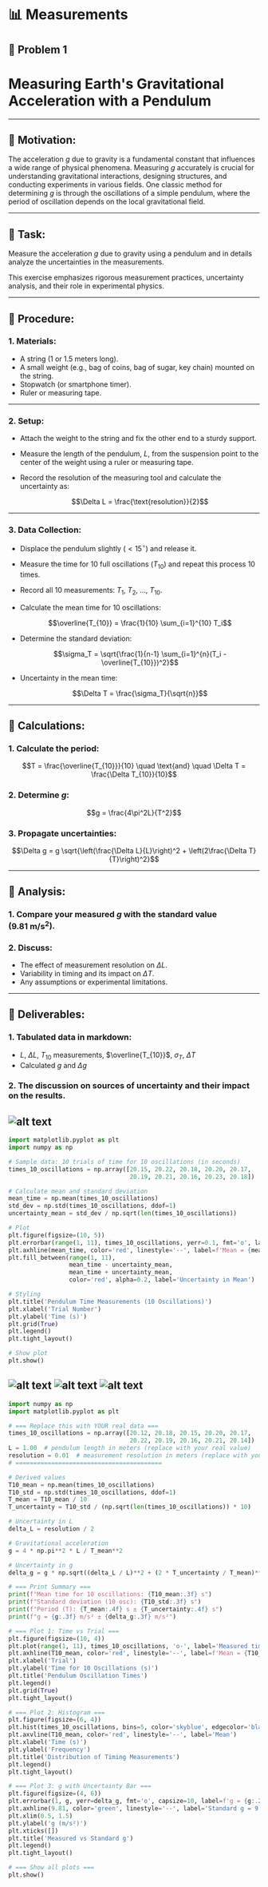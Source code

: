 # 📊 Measurements

## 📌 Problem 1

# Measuring Earth's Gravitational Acceleration with a Pendulum

---

## 🔷 Motivation:

The acceleration $g$ due to gravity is a fundamental constant that influences a wide range of physical phenomena. Measuring $g$ accurately is crucial for understanding gravitational interactions, designing structures, and conducting experiments in various fields. One classic method for determining $g$ is through the oscillations of a simple pendulum, where the period of oscillation depends on the local gravitational field.

---

## 🔷 Task:

Measure the acceleration $g$ due to gravity using a pendulum and in details analyze the uncertainties in the measurements.

This exercise emphasizes rigorous measurement practices, uncertainty analysis, and their role in experimental physics.

---

## 🔷 Procedure:

### 1. Materials:

- A string (1 or 1.5 meters long).
- A small weight (e.g., bag of coins, bag of sugar, key chain) mounted on the string.
- Stopwatch (or smartphone timer).
- Ruler or measuring tape.

---

### 2. Setup:

- Attach the weight to the string and fix the other end to a sturdy support.
- Measure the length of the pendulum, $L$, from the suspension point to the center of the weight using a ruler or measuring tape.
- Record the resolution of the measuring tool and calculate the uncertainty as:
  
  $$\Delta L = \frac{\text{resolution}}{2}$$

---

### 3. Data Collection:

- Displace the pendulum slightly ($<15^\circ$) and release it.
- Measure the time for 10 full oscillations ($T_{10}$) and repeat this process 10 times.
- Record all 10 measurements: $T_1$, $T_2$, ..., $T_{10}$.
- Calculate the mean time for 10 oscillations:

  $$\overline{T_{10}} = \frac{1}{10} \sum_{i=1}^{10} T_i$$

- Determine the standard deviation:

  $$\sigma_T = \sqrt{\frac{1}{n-1} \sum_{i=1}^{n}(T_i - \overline{T_{10}})^2}$$

- Uncertainty in the mean time:

  $$\Delta T = \frac{\sigma_T}{\sqrt{n}}$$

---

## 🧮 Calculations:

### 1. Calculate the period:

$$T = \frac{\overline{T_{10}}}{10} \quad \text{and} \quad \Delta T = \frac{\Delta T_{10}}{10}$$

### 2. Determine $g$:

$$g = \frac{4\pi^2L}{T^2}$$

### 3. Propagate uncertainties:

$$\Delta g = g \sqrt{\left(\frac{\Delta L}{L}\right)^2 + \left(2\frac{\Delta T}{T}\right)^2}$$

---

## 🔷 Analysis:

### 1. Compare your measured $g$ with the standard value ($9.81\ \text{m/s}^2$).

### 2. Discuss:

- The effect of measurement resolution on $\Delta L$.
- Variability in timing and its impact on $\Delta T$.
- Any assumptions or experimental limitations.

---

## 🔷 Deliverables:

### 1. Tabulated data in markdown:

- $L$, $\Delta L$, $T_{10}$ measurements, $\overline{T_{10}}$, $\sigma_T$, $\Delta T$
- Calculated $g$ and $\Delta g$

### 2. The discussion on sources of uncertainty and their impact on the results.
![alt text](image-3.png)
---
```python
import matplotlib.pyplot as plt
import numpy as np

# Sample data: 10 trials of time for 10 oscillations (in seconds)
times_10_oscillations = np.array([20.15, 20.22, 20.18, 20.20, 20.17,
                                  20.19, 20.21, 20.16, 20.23, 20.18])

# Calculate mean and standard deviation
mean_time = np.mean(times_10_oscillations)
std_dev = np.std(times_10_oscillations, ddof=1)
uncertainty_mean = std_dev / np.sqrt(len(times_10_oscillations))

# Plot
plt.figure(figsize=(10, 5))
plt.errorbar(range(1, 11), times_10_oscillations, yerr=0.1, fmt='o', label='Measured Time (10 Oscillations)')
plt.axhline(mean_time, color='red', linestyle='--', label=f'Mean = {mean_time:.2f} s')
plt.fill_between(range(1, 11),
                 mean_time - uncertainty_mean,
                 mean_time + uncertainty_mean,
                 color='red', alpha=0.2, label='Uncertainty in Mean')

# Styling
plt.title('Pendulum Time Measurements (10 Oscillations)')
plt.xlabel('Trial Number')
plt.ylabel('Time (s)')
plt.grid(True)
plt.legend()
plt.tight_layout()

# Show plot
plt.show()
```
![alt text](image.png)
![alt text](image-1.png)
![alt text](image-2.png)
---
```python
import numpy as np
import matplotlib.pyplot as plt

# === Replace this with YOUR real data ===
times_10_oscillations = np.array([20.12, 20.18, 20.15, 20.20, 20.17, 
                                  20.22, 20.19, 20.16, 20.21, 20.14])  # example data
L = 1.00  # pendulum length in meters (replace with your real value)
resolution = 0.01  # measurement resolution in meters (replace with your ruler's value)
# =========================================

# Derived values
T10_mean = np.mean(times_10_oscillations)
T10_std = np.std(times_10_oscillations, ddof=1)
T_mean = T10_mean / 10
T_uncertainty = T10_std / (np.sqrt(len(times_10_oscillations)) * 10)

# Uncertainty in L
delta_L = resolution / 2

# Gravitational acceleration
g = 4 * np.pi**2 * L / T_mean**2

# Uncertainty in g
delta_g = g * np.sqrt((delta_L / L)**2 + (2 * T_uncertainty / T_mean)**2)

# === Print Summary ===
print(f"Mean time for 10 oscillations: {T10_mean:.3f} s")
print(f"Standard deviation (10 osc): {T10_std:.3f} s")
print(f"Period (T): {T_mean:.4f} s ± {T_uncertainty:.4f} s")
print(f"g = {g:.3f} m/s² ± {delta_g:.3f} m/s²")

# === Plot 1: Time vs Trial ===
plt.figure(figsize=(10, 4))
plt.plot(range(1, 11), times_10_oscillations, 'o-', label='Measured time (10 osc)')
plt.axhline(T10_mean, color='red', linestyle='--', label=f'Mean = {T10_mean:.2f}s')
plt.xlabel('Trial')
plt.ylabel('Time for 10 Oscillations (s)')
plt.title('Pendulum Oscillation Times')
plt.legend()
plt.grid(True)
plt.tight_layout()

# === Plot 2: Histogram ===
plt.figure(figsize=(6, 4))
plt.hist(times_10_oscillations, bins=5, color='skyblue', edgecolor='black')
plt.axvline(T10_mean, color='red', linestyle='--', label='Mean')
plt.xlabel('Time (s)')
plt.ylabel('Frequency')
plt.title('Distribution of Timing Measurements')
plt.legend()
plt.tight_layout()

# === Plot 3: g with Uncertainty Bar ===
plt.figure(figsize=(4, 6))
plt.errorbar(1, g, yerr=delta_g, fmt='o', capsize=10, label=f'g = {g:.2f} ± {delta_g:.2f} m/s²')
plt.axhline(9.81, color='green', linestyle='--', label='Standard g = 9.81 m/s²')
plt.xlim(0.5, 1.5)
plt.ylabel('g (m/s²)')
plt.xticks([])
plt.title('Measured vs Standard g')
plt.legend()
plt.tight_layout()

# === Show all plots ===
plt.show()
```